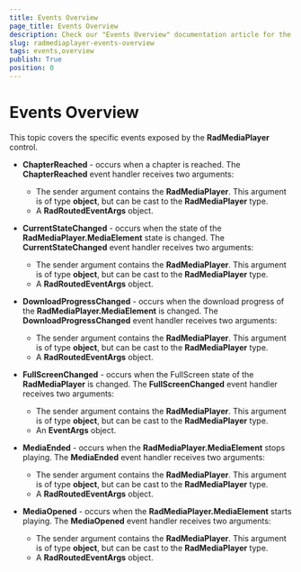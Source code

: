 ```yaml
---
title: Events Overview
page_title: Events Overview
description: Check our "Events Overview" documentation article for the RadMediaPlayer WPF control.
slug: radmediaplayer-events-overview
tags: events,overview
publish: True
position: 0
---
```


# Events Overview

This topic covers the specific events exposed by the __RadMediaPlayer__ control. 

* __ChapterReached__ - occurs when a chapter is reached. The __ChapterReached__ event handler receives two arguments:
	* The sender argument contains the __RadMediaPlayer__. This argument is of type __object__, but can be cast to the __RadMediaPlayer__ type.
	* A __RadRoutedEventArgs__ object.

* __CurrentStateChanged__ - occurs when the state of the __RadMediaPlayer.MediaElement__ state is changed. The __CurrentStateChanged__ event handler receives two arguments:
	* The sender argument contains the __RadMediaPlayer__. This argument is of type __object__, but can be cast to the __RadMediaPlayer__ type.
	* A __RadRoutedEventArgs__ object.
	
* __DownloadProgressChanged__ - occurs when the download progress of the __RadMediaPlayer.MediaElement__ is changed. The __DownloadProgressChanged__ event handler receives two arguments:
	* The sender argument contains the __RadMediaPlayer__. This argument is of type __object__, but can be cast to the __RadMediaPlayer__ type.
	* A __RadRoutedEventArgs__ object.
	
* __FullScreenChanged__ - occurs when the FullScreen state of the __RadMediaPlayer__ is changed. The __FullScreenChanged__ event handler receives two arguments:
	* The sender argument contains the __RadMediaPlayer__. This argument is of type __object__, but can be cast to the __RadMediaPlayer__ type.
	* An __EventArgs__ object.

* __MediaEnded__ - occurs when the __RadMediaPlayer.MediaElement__ stops playing. The __MediaEnded__ event handler receives two arguments:
	* The sender argument contains the __RadMediaPlayer__. This argument is of type __object__, but can be cast to the __RadMediaPlayer__ type.
	* A __RadRoutedEventArgs__ object.							

* __MediaOpened__ - occurs when the __RadMediaPlayer.MediaElement__ starts playing. The __MediaOpened__ event handler receives two arguments:
	* The sender argument contains the __RadMediaPlayer__. This argument is of type __object__, but can be cast to the __RadMediaPlayer__ type.
	* A __RadRoutedEventArgs__ object.